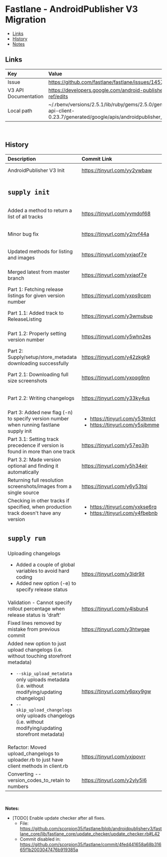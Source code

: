 # Fastlane - AndroidPublisher V3 Migration

* [Links](#links)
* [History](#history)
* [Notes](#notes)

## Links
  | Key    | Value        |
  | :----      |:------------ |
  | Issue      | https://github.com/fastlane/fastlane/issues/14573  |
  | V3 API Documentation        | https://developers.google.com/android-publisher/api-ref/edits   |
  | Local path        | ~/.rbenv/versions/2.5.1/lib/ruby/gems/2.5.0/gems/google-api-client-0.23.7/generated/google/apis/androidpublisher_v3/   |

<br> 

## History
  | Description    | Commit Link        | Date    |
  | :----      |:------------ |:----      |
  | AndroidPublisher V3 Init        | https://tinyurl.com/yy2ywbaw   | Jul 7, 2019        |
  | <h2>`supply init`</h2> |  |  |
  | Added a method to return a list of all tracks      | https://tinyurl.com/yymdof68  | Jul 26, 2019      |
  | Minor bug fix | https://tinyurl.com/y2nvf44a  | Aug 2, 2019 |
  | Updated methods for listing and images | https://tinyurl.com/yxjaof7e  | Aug 2, 2019 |
  | Merged latest from master branch | https://tinyurl.com/yxjaof7e  | Aug 3, 2019 |
  | Part 1: Fetching release listings for given version number | https://tinyurl.com/yxps9cpm  | Aug 4, 2019 |
  | Part 1.1: Added track to ReleaseListing | https://tinyurl.com/y3wmubup  | Aug 4, 2019 |
  | Part 1.2: Properly setting version  number | https://tinyurl.com/y5whn2es | Aug 4, 2019 |
  | Part 2: Supply/setup/store_metadata downloading successfully | https://tinyurl.com/y42zkgk9 | Aug 4, 2019 |
  | Part 2.1: Downloading full size screenshots | https://tinyurl.com/yxoqg9nn | Aug 4, 2019 |
  | Part 2.2: Writing changelogs | https://tinyurl.com/y33ky4us | Aug 4, 2019 |
  | Part 3: Added new flag (-n) to specify version number when running fastlane supply init | <ul><li>https://tinyurl.com/y53tmlct</li><li>https://tinyurl.com/y5sjbmme</li></ul> | Aug 4, 2019 |
  | Part 3.1: Setting track precedence if version is found in more than one track | https://tinyurl.com/y57eo3jh | Aug 4, 2019 |
  | Part 3.2: Made version optional and finding it automatically | https://tinyurl.com/y5h34ejr | Aug 4, 2019 |
  | Returning full resolution screenshots/images from a single source | https://tinyurl.com/y6y53tqj | Aug 4, 2019 |
  | Checking in other tracks if specified, when production track doesn't have any version | <ul><li>https://tinyurl.com/yxkse6rq</li><li>https://tinyurl.com/y4fbebnb</li></ul> | Aug 17, 2019 |
  | <h2>`supply run`</h2> |  |  |
  | Uploading changelogs<ul><li>Added a couple of global variables to avoid hard coding</li><li>Added new option (-e) to specify release status</li></ul> | https://tinyurl.com/y3ldr9jt | Aug 17, 2019 |
  | Validation - Cannot specify rollout percentage when release status is 'draft'  | https://tinyurl.com/y4lsbun4 | Aug 17, 2019 |
  | Fixed lines removed by mistake from previous commit | https://tinyurl.com/y3htwgae | Aug 17, 2019 |
  | Added new option to just upload changelogs (i.e. without touching storefront metadata)<ul><li>`--skip_upload_metadata` only uploads metadata (i.e. without modifying/updating changelogs)</li><li>`--skip_upload_changelogs` only uploads changelogs (i.e. without modifying/updating storefront metadata) </li></ul> | https://tinyurl.com/y6pxy9gw | Aug 18, 2019 |
  | Refactor: Moved upload_changelogs to uploader.rb to just have client methods in client.rb | https://tinyurl.com/yxjpovrr | Aug 18, 2019 |
  | Converting --version_codes_to_retain to numbers | https://tinyurl.com/y2yly5l6 | Aug 18, 2019 |

<br>

**Notes:**

  - [TODO] Enable update checker after all fixes.
    - File: https://github.com/scorpion35/fastlane/blob/androidpublisherv3/fastlane_core/lib/fastlane_core/update_checker/update_checker.rb#L42
    - Commit disabled in: https://github.com/scorpion35/fastlane/commit/4fed441658a68b31665f1b2003047476b919385a
